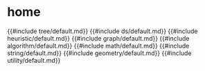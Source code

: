 # home
{{#include tree/default.md}}
{{#include ds/default.md}}
{{#include heuristic/default.md}}
{{#include graph/default.md}}
{{#include algorithm/default.md}}
{{#include math/default.md}}
{{#include string/default.md}}
{{#include geometry/default.md}}
{{#include utility/default.md}}

